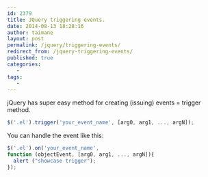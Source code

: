 ```yaml
---
id: 2379
title: JQuery triggering events.
date: 2014-08-13 18:28:16
author: taimane
layout: post
permalink: /jquery/triggering-events/
redirect_from: /jquery-triggering-events/
published: true
categories:
   -
tags:
   -
---
```

jQuery has super easy method for creating (issuing) events = trigger method.

```javascript
$('.el').trigger('your_event_name', [arg0, arg1, ..., argN]);
```



You can handle the event like this:


```javascript
$('.el').on('your_event_name',
function (objectEvent, [arg0, arg1, ..., argN]){
  alert ("showcase trigger");
});
```


